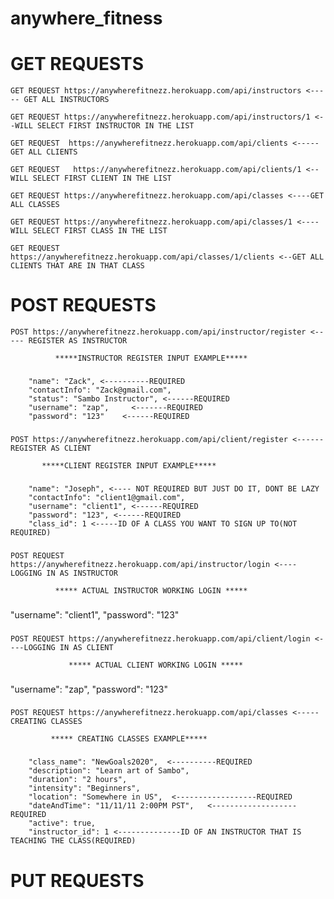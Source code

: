 # anywhere_fitness

# GET REQUESTS # 

```
GET REQUEST https://anywherefitnezz.herokuapp.com/api/instructors <----- GET ALL INSTRUCTORS 
```

```
GET REQUEST https://anywherefitnezz.herokuapp.com/api/instructors/1 <--WILL SELECT FIRST INSTRUCTOR IN THE LIST 
```

```
GET REQUEST  https://anywherefitnezz.herokuapp.com/api/clients <----- GET ALL CLIENTS
```

```
GET REQUEST   https://anywherefitnezz.herokuapp.com/api/clients/1 <--WILL SELECT FIRST CLIENT IN THE LIST
```

```
GET REQUEST https://anywherefitnezz.herokuapp.com/api/classes <----GET ALL CLASSES
```

```
GET REQUEST https://anywherefitnezz.herokuapp.com/api/classes/1 <---- WILL SELECT FIRST CLASS IN THE LIST
```

```
GET REQUEST https://anywherefitnezz.herokuapp.com/api/classes/1/clients <--GET ALL CLIENTS THAT ARE IN THAT CLASS
```


# POST REQUESTS #


```
POST https://anywherefitnezz.herokuapp.com/api/instructor/register <----- REGISTER AS INSTRUCTOR
```

              *****INSTRUCTOR REGISTER INPUT EXAMPLE*****
              
###        

        "name": "Zack", <----------REQUIRED 
        "contactInfo": "Zack@gmail.com", 
        "status": "Sambo Instructor", <------REQUIRED
        "username": "zap",     <-------REQUIRED
        "password": "123"    <------REQUIRED

###


```
POST https://anywherefitnezz.herokuapp.com/api/client/register <------REGISTER AS CLIENT
```


           *****CLIENT REGISTER INPUT EXAMPLE*****
           
           
###
        "name": "Joseph", <---- NOT REQUIRED BUT JUST DO IT, DONT BE LAZY
        "contactInfo": "client1@gmail.com",
        "username": "client1", <------REQUIRED
        "password": "123", <------REQUIRED
        "class_id": 1 <-----ID OF A CLASS YOU WANT TO SIGN UP TO(NOT REQUIRED)
###


```
POST REQUEST https://anywherefitnezz.herokuapp.com/api/instructor/login <---- LOGGING IN AS INSTRUCTOR
```

              ***** ACTUAL INSTRUCTOR WORKING LOGIN *****
              
              
###
  "username": "client1",
  "password": "123"
###


```
POST REQUEST https://anywherefitnezz.herokuapp.com/api/client/login <----LOGGING IN AS CLIENT
```

                 ***** ACTUAL CLIENT WORKING LOGIN *****
                 
                 
###
  "username": "zap",
  "password": "123"
###

```
POST REQUEST https://anywherefitnezz.herokuapp.com/api/classes <-----CREATING CLASSES
```

             ***** CREATING CLASSES EXAMPLE*****


###
        "class_name": "NewGoals2020",  <----------REQUIRED
        "description": "Learn art of Sambo",
        "duration": "2 hours",
        "intensity": "Beginners",
        "location": "Somewhere in US",  <------------------REQUIRED
        "dateAndTime": "11/11/11 2:00PM PST",   <-------------------REQUIRED
        "active": true,
        "instructor_id": 1 <--------------ID OF AN INSTRUCTOR THAT IS TEACHING THE CLASS(REQUIRED)
###




# PUT REQUESTS #




